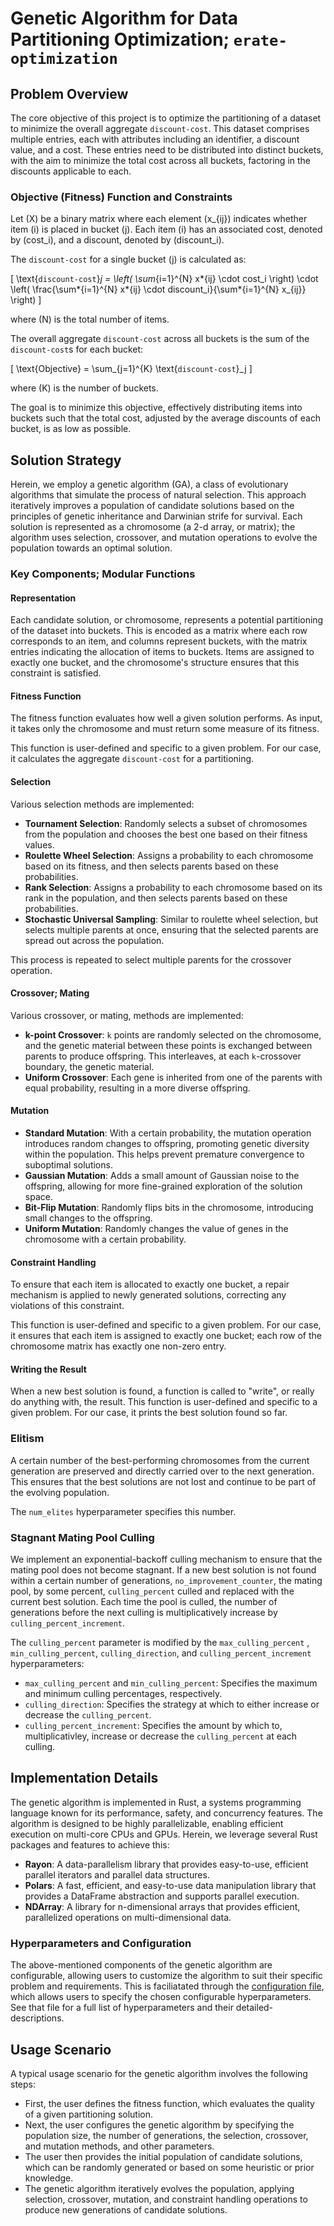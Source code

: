 # Genetic Algorithm for Data Partitioning Optimization; `erate-optimization`

## Problem Overview

The core objective of this project is to optimize the partitioning of a dataset to minimize the overall aggregate `discount-cost`. This dataset comprises multiple entries, each with attributes including an identifier, a discount value, and a cost. These entries need to be distributed into distinct buckets, with the aim to minimize the total cost across all buckets, factoring in the discounts applicable to each.

### Objective (Fitness) Function and Constraints

Let \(X\) be a binary matrix where each element \(x\_{ij}\) indicates whether item \(i\) is placed in bucket \(j\). Each item \(i\) has an associated cost, denoted by \(cost_i\), and a discount, denoted by \(discount_i\).

The `discount-cost` for a single bucket \(j\) is calculated as:

\[ \text{`discount-cost`}_j = \left( \sum_{i=1}^{N} x*{ij} \cdot cost_i \right) \cdot \left( \frac{\sum*{i=1}^{N} x*{ij} \cdot discount_i}{\sum*{i=1}^{N} x\_{ij}} \right) \]

where \(N\) is the total number of items.

The overall aggregate `discount-cost` across all buckets is the sum of the `discount-cost`s for each bucket:

\[ \text{Objective} = \sum\_{j=1}^{K} \text{`discount-cost`}\_j \]

where \(K\) is the number of buckets.

The goal is to minimize this objective, effectively distributing items into buckets such that the total cost, adjusted by the average discounts of each bucket, is as low as possible.

## Solution Strategy

Herein, we employ a genetic algorithm (GA), a class of evolutionary algorithms that simulate the process of natural selection. This approach iteratively improves a population of candidate solutions based on the principles of genetic inheritance and Darwinian strife for survival. Each solution is represented as a chromosome (a 2-d array, or matrix); the algorithm uses selection, crossover, and mutation operations to evolve the population towards an optimal solution.

### Key Components; Modular Functions

#### Representation

Each candidate solution, or chromosome, represents a potential partitioning of the dataset into buckets. This is encoded as a matrix where each row corresponds to an item, and columns represent buckets, with the matrix entries indicating the allocation of items to buckets. Items are assigned to exactly one bucket, and the chromosome's structure ensures that this constraint is satisfied.

#### Fitness Function

The fitness function evaluates how well a given solution performs. As input, it takes only the chromosome and must return some measure of its fitness.

This function is user-defined and specific to a given problem. For our case, it calculates the aggregate `discount-cost` for a partitioning.

#### Selection

Various selection methods are implemented:

-   **Tournament Selection**: Randomly selects a subset of chromosomes from the population and chooses the best one based on their fitness values.
-   **Roulette Wheel Selection**: Assigns a probability to each chromosome based on its fitness, and then selects parents based on these probabilities.
-   **Rank Selection**: Assigns a probability to each chromosome based on its rank in the population, and then selects parents based on these probabilities.
-   **Stochastic Universal Sampling**: Similar to roulette wheel selection, but selects multiple parents at once, ensuring that the selected parents are spread out across the population.

This process is repeated to select multiple parents for the crossover operation.

#### Crossover; Mating

Various crossover, or mating, methods are implemented:

-   **k-point Crossover**: `k` points are randomly selected on the chromosome, and the genetic material between these points is exchanged between parents to produce offspring. This interleaves, at each `k`-crossover boundary, the genetic material.
-   **Uniform Crossover**: Each gene is inherited from one of the parents with equal probability, resulting in a more diverse offspring.

#### Mutation

-   **Standard Mutation**: With a certain probability, the mutation operation introduces random changes to offspring, promoting genetic diversity within the population. This helps prevent premature convergence to suboptimal solutions.
-   **Gaussian Mutation**: Adds a small amount of Gaussian noise to the offspring, allowing for more fine-grained exploration of the solution space.
-   **Bit-Flip Mutation**: Randomly flips bits in the chromosome, introducing small changes to the offspring.
-   **Uniform Mutation**: Randomly changes the value of genes in the chromosome with a certain probability.

#### Constraint Handling

To ensure that each item is allocated to exactly one bucket, a repair mechanism is applied to newly generated solutions, correcting any violations of this constraint.

This function is user-defined and specific to a given problem. For our case, it ensures that each item is assigned to exactly one bucket; each row of the chromosome matrix has exactly one non-zero entry.

#### Writing the Result

When a new best solution is found, a function is called to "write", or really do anything with, the result. This function is user-defined and specific to a given problem. For our case, it prints the best solution found so far.

### Elitism

A certain number of the best-performing chromosomes from the current generation are preserved and directly carried over to the next generation. This ensures that the best solutions are not lost and continue to be part of the evolving population.

The `num_elites` hyperparameter specifies this number.

### Stagnant Mating Pool Culling

We implement an exponential-backoff culling mechanism to ensure that the mating pool does not become stagnant. If a new best solution is not found within a certain number of generations, `no_improvement_counter`, the mating pool, by some percent, `culling_percent` culled and replaced with the current best solution. Each time the pool is culled, the number of generations before the next culling is multiplicatively increase by `culling_percent_increment`.

The `culling_percent` parameter is modified by the `max_culling_percent` , `min_culling_percent`, `culling_direction`, and `culling_percent_increment` hyperparameters:

-   `max_culling_percent` and `min_culling_percent`: Specifies the maximum and minimum culling percentages, respectively.
-   `culling_direction`: Specifies the strategy at which to either increase or decrease the `culling_percent`.
-   `culling_percent_increment`: Specifies the amount by which to, multiplicativley, increase or decrease the `culling_percent` at each culling.

## Implementation Details

The genetic algorithm is implemented in Rust, a systems programming language known for its performance, safety, and concurrency features. The algorithm is designed to be highly parallelizable, enabling efficient execution on multi-core CPUs and GPUs. Herein, we leverage several Rust packages and features to achieve this:

-   **Rayon**: A data-parallelism library that provides easy-to-use, efficient parallel iterators and parallel data structures.
-   **Polars**: A fast, efficient, and easy-to-use data manipulation library that provides a DataFrame abstraction and supports parallel execution.
-   **NDArray**: A library for n-dimensional arrays that provides efficient, parallelized operations on multi-dimensional data.

### Hyperparameters and Configuration

The above-mentioned components of the genetic algorithm are configurable, allowing users to customize the algorithm to suit their specific problem and requirements. This is faciliatated through the [configuration file](./config.toml), which allows users to specify the chosen configurable hyperparameters. See that file for a full list of hyperparameters and their detailed-descriptions.

## Usage Scenario

A typical usage scenario for the genetic algorithm involves the following steps:

-   First, the user defines the fitness function, which evaluates the quality of a given partitioning solution.
-   Next, the user configures the genetic algorithm by specifying the population size, the number of generations, the selection, crossover, and mutation methods, and other parameters.
-   The user then provides the initial population of candidate solutions, which can be randomly generated or based on some heuristic or prior knowledge.
-   The genetic algorithm iteratively evolves the population, applying selection, crossover, mutation, and constraint handling operations to produce new generations of candidate solutions.
